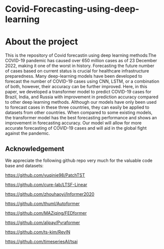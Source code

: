 # Covid-Forecasting-using-deep-learning
# About the project
This is the repository of Covid forecastin using deep learning methods:The COVID-19 pandemic has caused over 650 million cases as of 23 December 2022, making it one of the worst in history. Forecasting the future number of cases based on current status is crucial for healthcare infrastructure preparedness. Many deep-learning models have been developed to forecast the number of COVID-19 cases using CNN, LSTM, or a combination of both, however, their accuracy can be further improved. Here, in this paper, we developed a transformer model to predict COVID-19 cases for Brazil, India, and Russia with improvement in prediction accuracy compared to other deep learning methods. Although our models have only been used to forecast cases in these three countries, they can easily be applied to datasets from other countries. When compared to some existing models, the transformer model has the best forecasting performance and shows an improvement in forecasting accuracy. Our model will allow for more accurate forecasting of COVID-19 cases and will aid in the global fight against the pandemic. 
## Acknowledgement

We appreciate the following github repo very much for the valuable code base and datasets:

https://github.com/yuqinie98/PatchTST

https://github.com/cure-lab/LTSF-Linear

https://github.com/zhouhaoyi/Informer2020

https://github.com/thuml/Autoformer

https://github.com/MAZiqing/FEDformer

https://github.com/alipay/Pyraformer

https://github.com/ts-kim/RevIN

https://github.com/timeseriesAI/tsai
